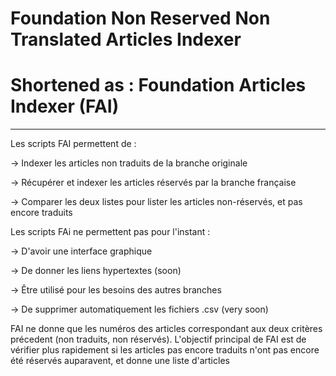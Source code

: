 # Foundation Non Reserved Non Translated Articles Indexer
# Shortened as : Foundation Articles Indexer (FAI)

----

Les scripts FAI permettent de : 

-> Indexer les articles non traduits de la branche originale 

-> Récupérer et indexer les articles réservés par la branche française

-> Comparer les deux listes pour lister les articles non-réservés, et pas encore traduits

Les scripts FAi ne permettent pas pour l'instant : 

-> D'avoir une interface graphique

-> De donner les liens hypertextes (soon)

-> Être utilisé pour les besoins des autres branches

-> De supprimer automatiquement les fichiers .csv (very soon)


FAI ne donne que les numéros des articles correspondant aux deux critères précedent (non traduits, non réservés). L'objectif principal de FAI est de vérifier plus rapidement si les articles pas encore traduits n'ont pas encore été réservés auparavent, et donne une liste d'articles 
